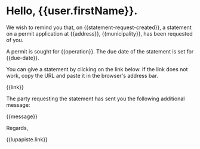 # Hello, {{user.firstName}}.

We wish to remind you that, on {{statement-request-created}}, a
statement on a permit application at {{address}}, {{municipality}}, has
been requested of you.

A permit is sought for {{operation}}. The due date of the statement is
set for {{due-date}}.

You can give a statement by clicking on the link below. If the link does
not work, copy the URL and paste it in the browser's address bar.

{{link}}

The party requesting the statement has sent you the following additional
message:

{{message}}

Regards,

{{lupapiste.link}}
